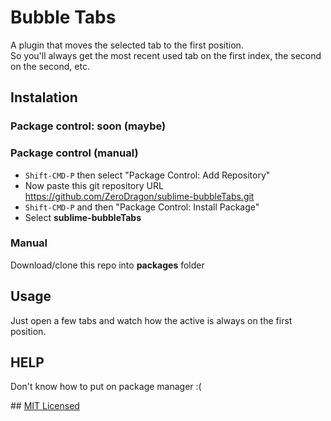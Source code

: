 Bubble Tabs
===================

A plugin that moves the selected tab to the first position.  
So you'll always get the most recent used tab on the first index, the second on the second, etc.

## Instalation

### Package control: soon (maybe)

### Package control (manual)
- ```Shift-CMD-P``` then select "Package Control: Add Repository"  
- Now paste this git repository URL https://github.com/ZeroDragon/sublime-bubbleTabs.git  
- ```Shift-CMD-P``` and then "Package Control: Install Package"  
- Select **sublime-bubbleTabs**

### Manual
Download/clone this repo into **packages** folder

## Usage
Just open a few tabs and watch how the active is always on the first position.

## HELP
Don't know how to put on package manager :(

## [MIT Licensed](https://opensource.org/licenses/MIT)
